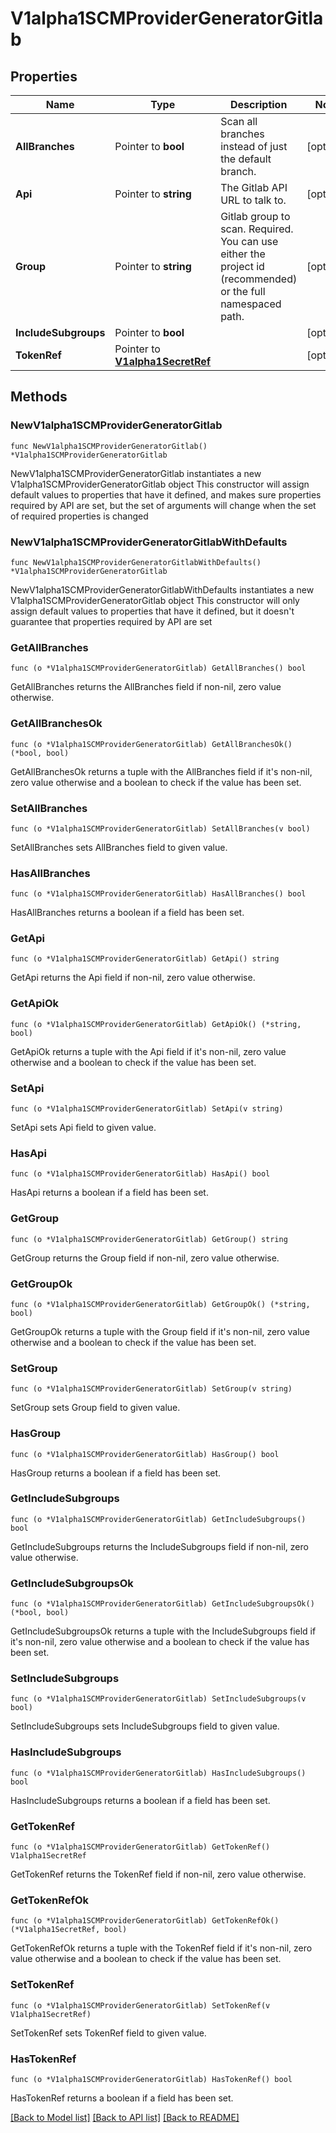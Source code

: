 # V1alpha1SCMProviderGeneratorGitlab

## Properties

Name | Type | Description | Notes
------------ | ------------- | ------------- | -------------
**AllBranches** | Pointer to **bool** | Scan all branches instead of just the default branch. | [optional] 
**Api** | Pointer to **string** | The Gitlab API URL to talk to. | [optional] 
**Group** | Pointer to **string** | Gitlab group to scan. Required.  You can use either the project id (recommended) or the full namespaced path. | [optional] 
**IncludeSubgroups** | Pointer to **bool** |  | [optional] 
**TokenRef** | Pointer to [**V1alpha1SecretRef**](V1alpha1SecretRef.md) |  | [optional] 

## Methods

### NewV1alpha1SCMProviderGeneratorGitlab

`func NewV1alpha1SCMProviderGeneratorGitlab() *V1alpha1SCMProviderGeneratorGitlab`

NewV1alpha1SCMProviderGeneratorGitlab instantiates a new V1alpha1SCMProviderGeneratorGitlab object
This constructor will assign default values to properties that have it defined,
and makes sure properties required by API are set, but the set of arguments
will change when the set of required properties is changed

### NewV1alpha1SCMProviderGeneratorGitlabWithDefaults

`func NewV1alpha1SCMProviderGeneratorGitlabWithDefaults() *V1alpha1SCMProviderGeneratorGitlab`

NewV1alpha1SCMProviderGeneratorGitlabWithDefaults instantiates a new V1alpha1SCMProviderGeneratorGitlab object
This constructor will only assign default values to properties that have it defined,
but it doesn't guarantee that properties required by API are set

### GetAllBranches

`func (o *V1alpha1SCMProviderGeneratorGitlab) GetAllBranches() bool`

GetAllBranches returns the AllBranches field if non-nil, zero value otherwise.

### GetAllBranchesOk

`func (o *V1alpha1SCMProviderGeneratorGitlab) GetAllBranchesOk() (*bool, bool)`

GetAllBranchesOk returns a tuple with the AllBranches field if it's non-nil, zero value otherwise
and a boolean to check if the value has been set.

### SetAllBranches

`func (o *V1alpha1SCMProviderGeneratorGitlab) SetAllBranches(v bool)`

SetAllBranches sets AllBranches field to given value.

### HasAllBranches

`func (o *V1alpha1SCMProviderGeneratorGitlab) HasAllBranches() bool`

HasAllBranches returns a boolean if a field has been set.

### GetApi

`func (o *V1alpha1SCMProviderGeneratorGitlab) GetApi() string`

GetApi returns the Api field if non-nil, zero value otherwise.

### GetApiOk

`func (o *V1alpha1SCMProviderGeneratorGitlab) GetApiOk() (*string, bool)`

GetApiOk returns a tuple with the Api field if it's non-nil, zero value otherwise
and a boolean to check if the value has been set.

### SetApi

`func (o *V1alpha1SCMProviderGeneratorGitlab) SetApi(v string)`

SetApi sets Api field to given value.

### HasApi

`func (o *V1alpha1SCMProviderGeneratorGitlab) HasApi() bool`

HasApi returns a boolean if a field has been set.

### GetGroup

`func (o *V1alpha1SCMProviderGeneratorGitlab) GetGroup() string`

GetGroup returns the Group field if non-nil, zero value otherwise.

### GetGroupOk

`func (o *V1alpha1SCMProviderGeneratorGitlab) GetGroupOk() (*string, bool)`

GetGroupOk returns a tuple with the Group field if it's non-nil, zero value otherwise
and a boolean to check if the value has been set.

### SetGroup

`func (o *V1alpha1SCMProviderGeneratorGitlab) SetGroup(v string)`

SetGroup sets Group field to given value.

### HasGroup

`func (o *V1alpha1SCMProviderGeneratorGitlab) HasGroup() bool`

HasGroup returns a boolean if a field has been set.

### GetIncludeSubgroups

`func (o *V1alpha1SCMProviderGeneratorGitlab) GetIncludeSubgroups() bool`

GetIncludeSubgroups returns the IncludeSubgroups field if non-nil, zero value otherwise.

### GetIncludeSubgroupsOk

`func (o *V1alpha1SCMProviderGeneratorGitlab) GetIncludeSubgroupsOk() (*bool, bool)`

GetIncludeSubgroupsOk returns a tuple with the IncludeSubgroups field if it's non-nil, zero value otherwise
and a boolean to check if the value has been set.

### SetIncludeSubgroups

`func (o *V1alpha1SCMProviderGeneratorGitlab) SetIncludeSubgroups(v bool)`

SetIncludeSubgroups sets IncludeSubgroups field to given value.

### HasIncludeSubgroups

`func (o *V1alpha1SCMProviderGeneratorGitlab) HasIncludeSubgroups() bool`

HasIncludeSubgroups returns a boolean if a field has been set.

### GetTokenRef

`func (o *V1alpha1SCMProviderGeneratorGitlab) GetTokenRef() V1alpha1SecretRef`

GetTokenRef returns the TokenRef field if non-nil, zero value otherwise.

### GetTokenRefOk

`func (o *V1alpha1SCMProviderGeneratorGitlab) GetTokenRefOk() (*V1alpha1SecretRef, bool)`

GetTokenRefOk returns a tuple with the TokenRef field if it's non-nil, zero value otherwise
and a boolean to check if the value has been set.

### SetTokenRef

`func (o *V1alpha1SCMProviderGeneratorGitlab) SetTokenRef(v V1alpha1SecretRef)`

SetTokenRef sets TokenRef field to given value.

### HasTokenRef

`func (o *V1alpha1SCMProviderGeneratorGitlab) HasTokenRef() bool`

HasTokenRef returns a boolean if a field has been set.


[[Back to Model list]](../README.md#documentation-for-models) [[Back to API list]](../README.md#documentation-for-api-endpoints) [[Back to README]](../README.md)


